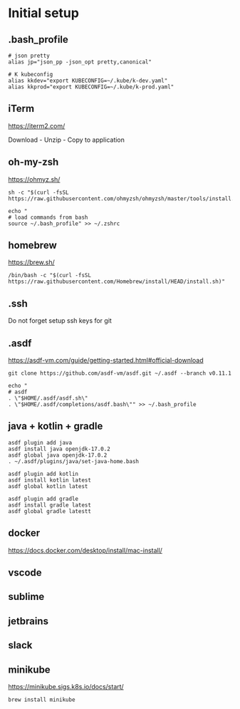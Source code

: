 # Initial setup

## .bash_profile

```
# json pretty
alias jp="json_pp -json_opt pretty,canonical"

# K kubeconfig
alias kkdev="export KUBECONFIG=~/.kube/k-dev.yaml"
alias kkprod="export KUBECONFIG=~/.kube/k-prod.yaml"
```


## iTerm

https://iterm2.com/

Download - Unzip - Copy to application

## oh-my-zsh

https://ohmyz.sh/

```
sh -c "$(curl -fsSL https://raw.githubusercontent.com/ohmyzsh/ohmyzsh/master/tools/install.sh)"
```

```
echo "
# load commands from bash
source ~/.bash_profile" >> ~/.zshrc
```

## homebrew

https://brew.sh/

```
/bin/bash -c "$(curl -fsSL https://raw.githubusercontent.com/Homebrew/install/HEAD/install.sh)"
```

## .ssh

Do not forget setup ssh keys for git

## .asdf

https://asdf-vm.com/guide/getting-started.html#official-download

```
git clone https://github.com/asdf-vm/asdf.git ~/.asdf --branch v0.11.1
```

```
echo "
# asdf
. \"$HOME/.asdf/asdf.sh\"
. \"$HOME/.asdf/completions/asdf.bash\"" >> ~/.bash_profile
```

## java + kotlin + gradle

```
asdf plugin add java
asdf install java openjdk-17.0.2
asdf global java openjdk-17.0.2
. ~/.asdf/plugins/java/set-java-home.bash

asdf plugin add kotlin
asdf install kotlin latest
asdf global kotlin latest

asdf plugin add gradle
asdf install gradle latest
asdf global gradle latestt
```

## docker 

https://docs.docker.com/desktop/install/mac-install/

## vscode

## sublime

## jetbrains

## slack

## minikube
https://minikube.sigs.k8s.io/docs/start/

```
brew install minikube
```
